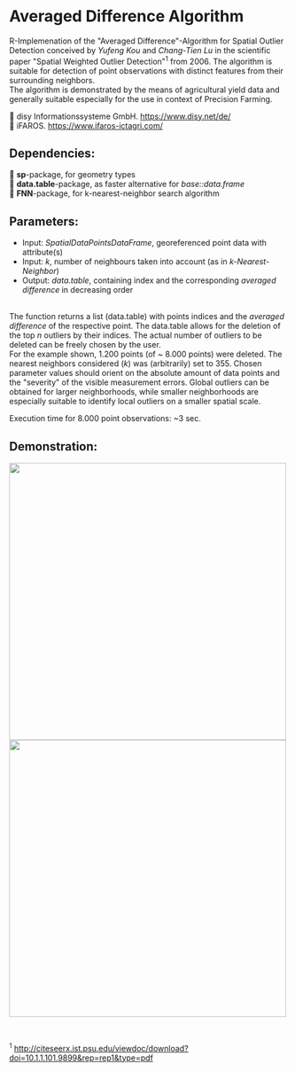 # Averaged Difference Algorithm
R-Implemenation of the "Averaged Difference"-Algorithm for Spatial Outlier Detection conceived by _Yufeng Kou_ and _Chang-Tien Lu_ in the scientific paper "Spatial Weighted Outlier Detection"<sup>1</sup> from 2006. The algorithm is suitable for detection of point observations with distinct features from their surrounding neighbors.<br/>
The algorithm is demonstrated by the means of agricultural yield data and generally suitable especially for the use in context of Precision Farming.<br/>

:round_pushpin: disy Informationssysteme GmbH. https://www.disy.net/de/ <br/>
:seedling: iFAROS. https://www.ifaros-ictagri.com/ <br/>

## Dependencies:<br/>
:wrench: __sp__-package, for geometry types<br/>
:wrench: __data.table__-package, as faster alternative for _base::data.frame_<br/>
:wrench: __FNN__-package, for k-nearest-neighbor search algorithm<br/>

## Parameters:<br/>
- Input: _SpatialDataPointsDataFrame_, georeferenced point data with attribute(s)<br/>
- Input: _k_, number of neighbours taken into account (as in _k-Nearest-Neighbor_)<br/>
- Output: _data.table_, containing index and the corresponding _averaged difference_ in decreasing order<br/><br/>

The function returns a list (data.table) with points indices and the _averaged difference_ of the respective point. The data.table allows for the deletion of the top _n_ outliers by their indices. The actual number of outliers to be deleted can be freely chosen by the user.<br/>
For the example shown, 1.200 points (of ~ 8.000 points) were deleted. The nearest neighbors considered (_k_) was (arbitrarily) set to 355. Chosen parameter values should orient on the absolute amount of data points and the "severity" of the visible measurement errors. Global outliers can be obtained for larger neighborhoods, while smaller neighborhoods are especially suitable to identify local outliers on a smaller spatial scale.<br/>

Execution time for 8.000 point observations: ~3 sec.

## Demonstration:<br/>
<!---  ![original_observations](img/original.png)<br/> --->
<!---  ![cleansed_observations](img/processed.png)<br/> --->

<p float="left">
  <img src="https://github.com/OliverHennhoefer/r-averaged-difference-algorithm/blob/master/img/original.png" width="500">
  <img src="https://github.com/OliverHennhoefer/r-averaged-difference-algorithm/blob/master/img/processed.png" width="500">
</p><br/>

<sup>1</sup> http://citeseerx.ist.psu.edu/viewdoc/download?doi=10.1.1.101.9899&rep=rep1&type=pdf
